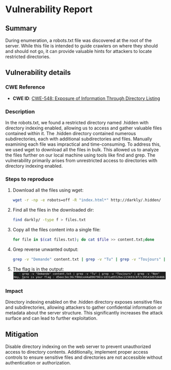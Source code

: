 # Vulnerability Report

## Summary
During enumeration, a robots.txt file was discovered at the root of the server. While this file is intended to guide crawlers on where they should and should not go, it can provide valuable hints for attackers to locate restricted directories.

## Vulnerability details

### CWE Reference

- **CWE ID**: [CWE-548: Exposure of Information Through Directory Listing](https://cwe.mitre.org/data/definitions/548.html)

### Description
In the robots.txt, we found a restricted directory named .hidden with directory indexing enabled, allowing us to access and gather valuable files contained within it. The .hidden directory contained numerous subdirectories, each with additional subdirectories and files. Manually examining each file was impractical and time-consuming.
To address this, we used wget to download all the files in bulk. This allowed us to analyze the files further on our local machine using tools like find and grep. The vulnerability primarily arises from unrestricted access to directories with directory indexing enabled.
### Steps to reproduce
1. Download all the files using wget:
    ```bash
    wget -r -np -e robots=off -R "index.html*" http://darkly/.hidden/
    ```
2. Find all the files in the downloaded dir:
    ```bash
    find darkly/ -type f > files.txt
    ```
3. Copy all the files content into a single file:
    ```bash
    for file in $(cat files.txt); do cat $file >> content.txt;done
    ```
4. Grep reverse unwanted output:
    ```bash
    grep -v "Demande" content.txt | grep -v "Tu" | grep -v "Toujours" | grep -v "Non"
    ```
5. The flag is in the output:
![Flag](img/image.png)

### Impact
Directory indexing enabled on the .hidden directory exposes sensitive files and subdirectories, allowing attackers to gather confidential information or metadata about the server structure. This significantly increases the attack surface and can lead to further exploitation.
## Mitigation
Disable directory indexing on the web server to prevent unauthorized access to directory contents. Additionally, implement proper access controls to ensure sensitive files and directories are not accessible without authentication or authorization.
